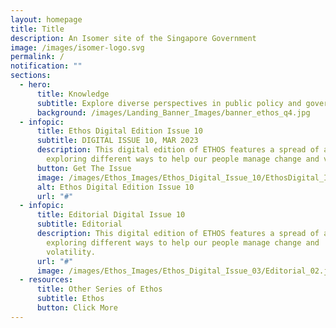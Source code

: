 ```yaml
---
layout: homepage
title: Title
description: An Isomer site of the Singapore Government
image: /images/isomer-logo.svg
permalink: /
notification: ""
sections:
  - hero:
      title: Knowledge
      subtitle: Explore diverse perspectives in public policy and governance.
      background: /images/Landing_Banner_Images/banner_ethos_q4.jpg
  - infopic:
      title: Ethos Digital Edition Issue 10
      subtitle: DIGITAL ISSUE 10, MAR 2023
      description: This digital edition of ETHOS features a spread of articles
        exploring different ways to help our people manage change and volatility
      button: Get The Issue
      image: /images/Ethos_Images/Ethos_Digital_Issue_10/EthosDigital_Issue_Mar23_Cov.jpg
      alt: Ethos Digital Edition Issue 10
      url: "#"
  - infopic:
      title: Editorial Digital Issue 10
      subtitle: Editorial
      description: This digital edition of ETHOS features a spread of articles
        exploring different ways to help our people manage change and
        volatility.
      url: "#"
      image: /images/Ethos_Images/Ethos_Digital_Issue_03/Editorial_02.jpg
  - resources:
      title: Other Series of Ethos
      subtitle: Ethos
      button: Click More
---
```

